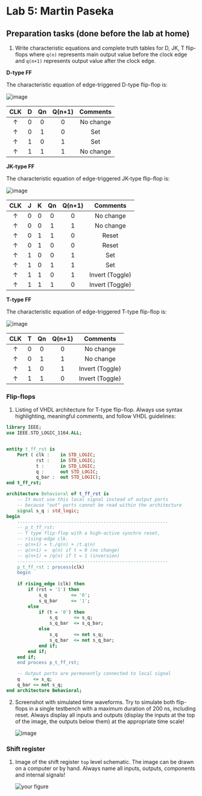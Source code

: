 # Lab 5: Martin Paseka

## Preparation tasks (done before the lab at home)

1. Write characteristic equations and complete truth tables for D, JK, T flip-flops where `q(n)` represents main output value before the clock edge and `q(n+1)` represents output value after the clock edge.

**D-type FF**

 The characteristic equation of edge-triggered D-type ﬂip-ﬂop is:
 
 ![image](https://user-images.githubusercontent.com/99723445/158189963-dd7b8625-4ae2-4467-abbb-c3b7aeccef0d.png)

   <!--
   https://editor.codecogs.com/
   \begin{align*}
       q_{n+1}^D =&~D \\
       q_{n+1}^{JK} =& \\
       q_{n+1}^T =& \\
   \end{align*}
   -->

   | **CLK** | **D** | **Qn** | **Q(n+1)** | **Comments** |
   | :-: | :-: | :-: | :-: | :-: |
   | ↑ | 0 | 0 | 0 | No change |
   | ↑ | 0 | 1 | 0 | Set |
   | ↑ | 1 | 0 | 1 | Set |
   | ↑ | 1 | 1 | 1 | No change |

   **JK-type FF**
   
   The characteristic equation of edge-triggered JK-type ﬂip-ﬂop is:
   
   ![image](https://user-images.githubusercontent.com/99723445/158190191-a3a34ed5-b045-4c08-b40f-8ca54a323b4b.png)
   
   | **CLK** | **J** | **K** | **Qn** | **Q(n+1)** | **Comments** |
   | :-: | :-: | :-: | :-: | :-: | :-: |
   | ↑ | 0 | 0 | 0 | 0 | No change |
   | ↑ | 0 | 0 | 1 | 1 | No change |
   | ↑ | 0 | 1 | 1 | 0 | Reset |
   | ↑ | 0 | 1 | 0 | 0 | Reset |
   | ↑ | 1 | 0 | 0 | 1 | Set |
   | ↑ | 1 | 0 | 1 | 1 | Set |
   | ↑ | 1 | 1 | 0 | 1 | Invert (Toggle) |
   | ↑ | 1 | 1 | 1 | 0 | Invert (Toggle) |

   **T-type FF**
   
   The characteristic equation of edge-triggered T-type ﬂip-ﬂop is:
   
   ![image](https://user-images.githubusercontent.com/99723445/158190343-f35b26ea-967f-47cb-8f3e-1cf2fe93c096.png)

   | **CLK** | **T** | **Qn** | **Q(n+1)** | **Comments** |
   | :-: | :-: | :-: | :-: | :-: |
   | ↑ | 0 | 0 | 0 | No change |
   | ↑ | 0 | 1 | 1 | No change |
   | ↑ | 1 | 0 | 1 | Invert (Toggle) |
   | ↑ | 1 | 1 | 0 | Invert (Toggle) |

<a name="part1"></a>

### Flip-flops

1. Listing of VHDL architecture for T-type flip-flop. Always use syntax highlighting, meaningful comments, and follow VHDL guidelines:

```vhdl
library IEEE;
use IEEE.STD_LOGIC_1164.ALL;


entity t_ff_rst is
    Port ( clk :    in STD_LOGIC;
           rst :    in STD_LOGIC;
           t :      in STD_LOGIC;
           q :      out STD_LOGIC;
           q_bar :  out STD_LOGIC);
end t_ff_rst;

architecture Behavioral of t_ff_rst is
    -- It must use this local signal instead of output ports
    -- because "out" ports cannot be read within the architecture
    signal s_q : std_logic;
begin
    --------------------------------------------------------
    -- p_t_ff_rst:
    -- T type flip-flop with a high-active synchro reset,
    -- rising-edge clk.
    -- q(n+1) = t./q(n) + /t.q(n)
    -- q(n+1) =  q(n) if t = 0 (no change)
    -- q(n+1) = /q(n) if t = 1 (inversion)
    --------------------------------------------------------
    p_t_ff_rst : process(clk)
    begin
    
    if rising_edge (clk) then
        if (rst = '1') then
            s_q         <= '0';
            s_q_bar     <= '1';
        else
            if (t = '0') then
                s_q      <= s_q;
                s_q_bar  <= s_q_bar;
            else 
                s_q      <= not s_q;
                s_q_bar  <= not s_q_bar;
            end if;
        end if;
    end if;
    end process p_t_ff_rst;

    -- Output ports are permanently connected to local signal
    q     <= s_q;
    q_bar <= not s_q;
end architecture Behavioral;
```

2. Screenshot with simulated time waveforms. Try to simulate both flip-flops in a single testbench with a maximum duration of 200 ns, including reset. Always display all inputs and outputs (display the inputs at the top of the image, the outputs below them) at the appropriate time scale!

   ![image](https://user-images.githubusercontent.com/99723445/158413174-41300ad2-02f9-4373-80f3-9a7f0c63bffc.png)

### Shift register

1. Image of the shift register `top` level schematic. The image can be drawn on a computer or by hand. Always name all inputs, outputs, components and internal signals!

   ![your figure]()
